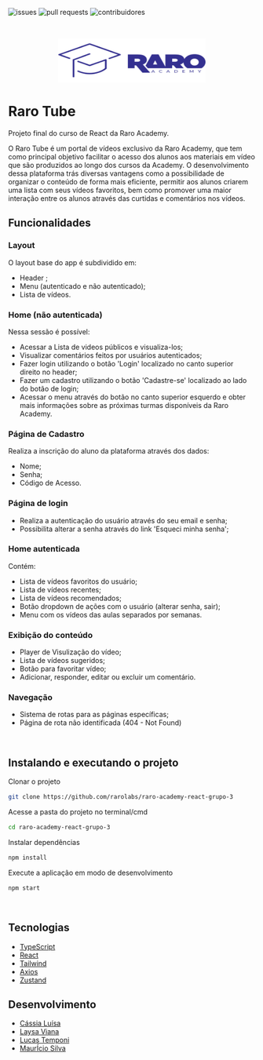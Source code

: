 ![issues](https://img.shields.io/github/issues-closed-raw/rarolabs/raro-academy-react-grupo-3)
![pull requests](https://img.shields.io/github/issues-pr-closed/rarolabs/raro-academy-react-grupo-3?label=pull%20requests)
![contribuidores](https://img.shields.io/github/contributors/rarolabs/raro-academy-react-grupo-3?label=contribuidores)

&nbsp;

<div align="center">
<img src="./src/assets/Logo.svg" alt="Logo" width="300" height="90">  
</div>


#  Raro Tube

Projeto final do curso de React da Raro Academy.

O Raro Tube é um portal de vídeos exclusivo da Raro Academy, que tem como principal objetivo facilitar o acesso dos alunos aos materiais em vídeo que são produzidos ao longo dos cursos da Academy. O desenvolvimento dessa plataforma trás diversas vantagens como a possibilidade de organizar o conteúdo de forma mais eficiente, permitir aos alunos criarem uma lista com seus vídeos favoritos, bem como promover uma maior interação entre os alunos através das curtidas e comentários nos vídeos.
&nbsp;

##  **Funcionalidades**

### Layout
O layout base do app é subdividido em:
- Header ;
- Menu (autenticado e não autenticado);
- Lista de vídeos.

### Home (não autenticada)
Nessa sessão é possível:
- Acessar a Lista de videos públicos e visualiza-los;
- Visualizar comentários feitos por usuários autenticados;
- Fazer login utilizando o botão 'Login' localizado no canto superior direito no header;
- Fazer um cadastro utilizando o botão 'Cadastre-se' localizado ao lado do botão de login;
- Acessar o menu através do botão no canto superior esquerdo e obter mais informações sobre as próximas turmas disponíveis da Raro Academy. 

### Página de Cadastro
Realiza a inscrição do aluno da plataforma através dos dados:
- Nome;
- Senha;
- Código de Acesso.

### Página de login
- Realiza a autenticação do usuário através do seu email e senha;
- Possibilita alterar a senha através do link 'Esqueci minha senha';

### Home autenticada
Contém:
- Lista de vídeos favoritos do usuário;
- Lista de vídeos recentes;
- Lista de vídeos recomendados;
- Botão dropdown de ações com o usuário (alterar senha, sair);
- Menu com os vídeos das aulas separados por semanas. 

### Exibição do conteúdo
- Player de Visulização do vídeo;
- Lista de vídeos sugeridos;
- Botão para favoritar vídeo;
- Adicionar, responder, editar ou excluir um comentário.

### Navegação 
- Sistema de rotas para as páginas específicas;
- Página de rota não identificada (404 -  Not Found)

&nbsp;
 
##  **Instalando e executando o projeto**

Clonar o projeto

```bash
git clone https://github.com/rarolabs/raro-academy-react-grupo-3 
 ```

Acesse a pasta do projeto no terminal/cmd
 ```bash
cd raro-academy-react-grupo-3
  ```


Instalar dependências 

```bash
npm install
 ```

Execute a aplicação em modo de desenvolvimento

 ```bash
npm start
 ```
&nbsp;

 ##  **Tecnologias**

- [TypeScript](https://www.npmjs.com/package/typescript)
- [React](https://www.npmjs.com/package/react)
- [Tailwind](https://tailwindcss.com)
- [Axios](https://www.npmjs.com/package/axios)
- [Zustand](https://www.npmjs.com/package/zustand)

## **Desenvolvimento**

- [Cássia Luísa](https://github.com/cassialuisa)
- [Laysa Viana](https://github.com/LaysaViana)
- [Lucas Temponi](https://github.com/LucasTemponi)
- [MaurÍcio Silva](https://github.com/msb07)


